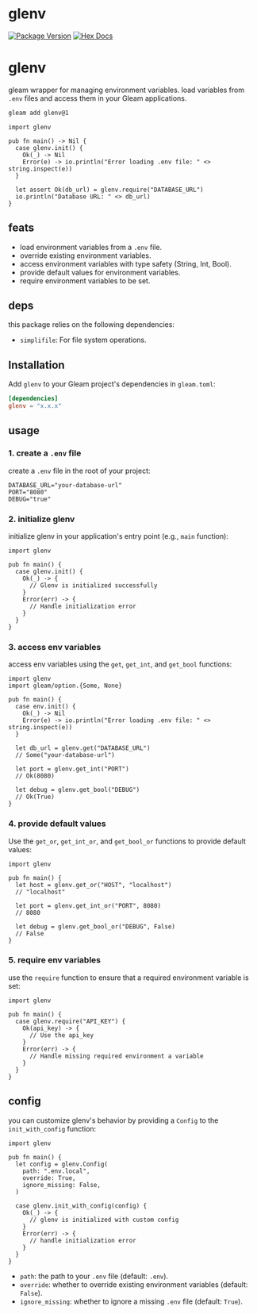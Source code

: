 # glenv

[![Package Version](https://img.shields.io/hexpm/v/glenv)](https://hex.pm/packages/glenv)
[![Hex Docs](https://img.shields.io/badge/hex-docs-ffaff3)](https://hexdocs.pm/glenv/)

# glenv

gleam wrapper for managing environment variables. load variables from `.env` files and access them in your Gleam applications.

```sh
gleam add glenv@1
```
```gleam
import glenv

pub fn main() -> Nil {
  case glenv.init() {
    Ok(_) -> Nil
    Error(e) -> io.println("Error loading .env file: " <> string.inspect(e))
  }
  
  let assert Ok(db_url) = glenv.require("DATABASE_URL")
  io.println("Database URL: " <> db_url)
}
```

## feats

- load environment variables from a `.env` file.
- override existing environment variables.
- access environment variables with type safety (String, Int, Bool).
- provide default values for environment variables.
- require environment variables to be set.

## deps

this package relies on the following dependencies:
- `simplifile`: For file system operations.

## Installation

Add `glenv` to your Gleam project's dependencies in `gleam.toml`:

```toml
[dependencies]
glenv = "x.x.x"
```

## usage

### 1. create a `.env` file

create a `.env` file in the root of your project:

```
DATABASE_URL="your-database-url"
PORT="8080"
DEBUG="true"
```

### 2. initialize glenv

initialize glenv in your application's entry point (e.g., `main` function):

```gleam
import glenv

pub fn main() {
  case glenv.init() {
    Ok(_) -> {
      // Glenv is initialized successfully
    }
    Error(err) -> {
      // Handle initialization error
    }
  }
}
```

### 3. access env variables

access env variables using the `get`, `get_int`, and `get_bool` functions:

```gleam
import glenv
import gleam/option.{Some, None}

pub fn main() {
  case env.init() {
    Ok(_) -> Nil
    Error(e) -> io.println("Error loading .env file: " <> string.inspect(e))
  }
  
  let db_url = glenv.get("DATABASE_URL")
  // Some("your-database-url")

  let port = glenv.get_int("PORT")
  // Ok(8080)

  let debug = glenv.get_bool("DEBUG")
  // Ok(True)
}
```

### 4. provide default values

Use the `get_or`, `get_int_or`, and `get_bool_or` functions to provide default values:

```gleam
import glenv

pub fn main() {
  let host = glenv.get_or("HOST", "localhost")
  // "localhost"

  let port = glenv.get_int_or("PORT", 8080)
  // 8080

  let debug = glenv.get_bool_or("DEBUG", False)
  // False
}
```

### 5. require env variables

use the `require` function to ensure that a required environment variable is set:

```gleam
import glenv

pub fn main() {
  case glenv.require("API_KEY") {
    Ok(api_key) -> {
      // Use the api_key
    }
    Error(err) -> {
      // Handle missing required environment a variable
    }
  }
}
```

## config

you can customize glenv's behavior by providing a `Config` to the `init_with_config` function:

```gleam
import glenv

pub fn main() {
  let config = glenv.Config(
    path: ".env.local",
    override: True,
    ignore_missing: False,
  )

  case glenv.init_with_config(config) {
    Ok(_) -> {
      // glenv is initialized with custom config
    }
    Error(err) -> {
      // handle initialization error
    }
  }
}
```

- `path`: the path to your `.env` file (default: `.env`).
- `override`: whether to override existing environment variables (default: `False`).
- `ignore_missing`: whether to ignore a missing `.env` file (default: `True`).
